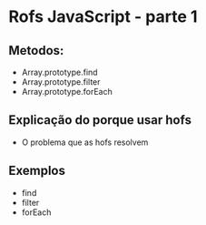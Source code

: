 # Rofs JavaScript - parte 1

## Metodos:
* Array.prototype.find
* Array.prototype.filter
* Array.prototype.forEach

## Explicação do porque usar hofs
* O problema que as hofs resolvem

## Exemplos
* find
* filter
* forEach